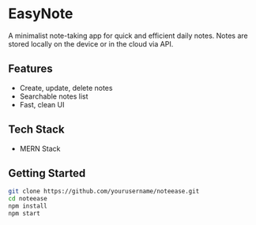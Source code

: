 # EasyNote

A minimalist note-taking app for quick and efficient daily notes. Notes are stored locally on the device or in the cloud via API.

## Features
- Create, update, delete notes
- Searchable notes list
- Fast, clean UI

## Tech Stack
- MERN Stack

## Getting Started

```bash
git clone https://github.com/yourusername/noteease.git
cd noteease
npm install
npm start
